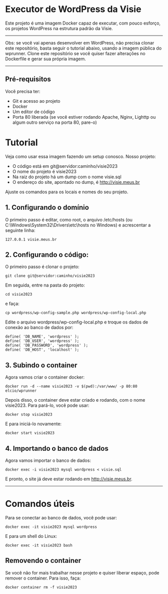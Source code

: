 
# Executor de WordPress da Visie

Este projeto é uma imagem Docker capaz de executar, com pouco esforço, os projetos WordPress na estrutura padrão da Visie.

-------

Obs: se você vai apenas desenvolver em WordPress, não precisa clonar este repositório, basta seguir o tutorial abaixo, usando a imagem pública do wprunner. Clone este repositório se você quiser fazer alterações no Dockerfile e gerar sua própria imagem.

-------

## Pré-requisitos

Você precisa ter:

* Git e acesso ao projeto
* Docker
* Um editor de código
* Porta 80 liberada (se você estiver rodando Apache, Nginx, Lighttp ou algum outro serviço na porta 80, pare-o)

# Tutorial

Veja como usar essa imagem fazendo um setup conosco. Nosso projeto:

* O código está em git@servidor:caminho/visie2023
* O nome do projeto é visie2023
* Na raiz do projeto há um dump com o nome visie.sql
* O endereço do site, apontado no dump, é http://visie.meus.br

Ajuste os comandos para os locais e nomes do seu projeto.

## 1. Configurando o domínio

O primeiro passo é editar, como root, o arquivo /etc/hosts (ou C:\\Windows\\System32\\Drivers\\etc\\hosts no Windows) e acrescentar a seguinte linha:

```
127.0.0.1 visie.meus.br
```

## 2. Configurando o código:

O primeiro passo é clonar o projeto:

```
git clone git@servidor:caminho/visie2023
```

Em seguida, entre na pasta do projeto:

```
cd visie2023
```

e faça:

```
cp wordpress/wp-config-sample.php wordpress/wp-config-local.php
```

Edite o arquivo wordpress/wp-config-local.php e troque os dados de conexão ao banco de dados por:

```
define( 'DB_NAME', 'wordpress' );
define( 'DB_USER', 'wordpress' );
define( 'DB_PASSWORD', 'wordpress' );
define( 'DB_HOST', 'localhost' );
```

## 3. Subindo o container

Agora vamos criar o container docker:

```
docker run -d --name visie2023 -v $(pwd):/var/www/ -p 80:80 elcio/wprunner
```

Depois disso, o container deve estar criado e rodando, com o nome visie2023. Para pará-lo, você pode usar:

```
docker stop visie2023
```

E para iniciá-lo novamente:

```
docker start visie2023
```

## 4. Importando o banco de dados

Agora vamos importar o banco de dados:

```
docker exec -i visie2023 mysql wordpress < visie.sql
```

E pronto, o site já deve estar rodando em http://visie.meus.br.

-------

# Comandos úteis

Para se conectar ao banco de dados, você pode usar:

```
docker exec -it visie2023 mysql wordpress
```

E para um shell do Linux:

```
docker exec -it visie2023 bash
```

## Removendo o container

Se você não for mais trabalhar nesse projeto e quiser liberar espaço, pode remover o container. Para isso, faça:

```
docker container rm -f visie2023
```

